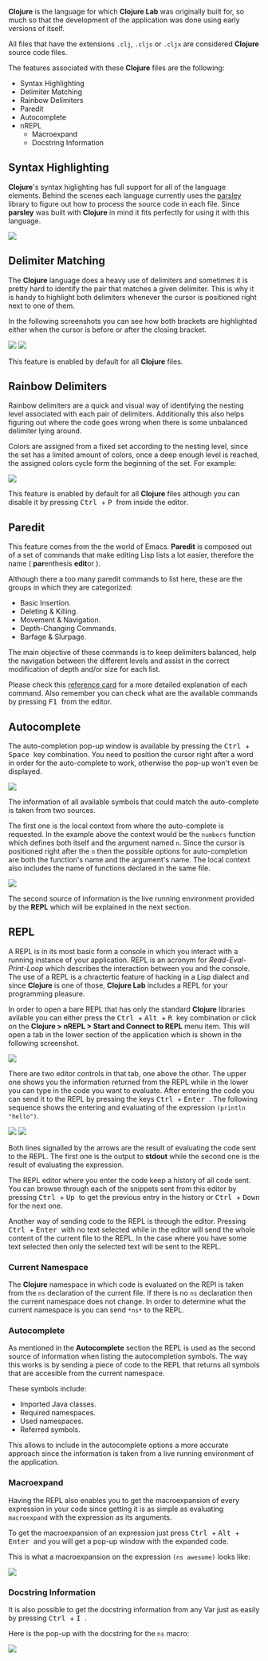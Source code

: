 **Clojure** is the language for which **Clojure Lab** was originally built for, so much so that the development of the application was done using early versions of itself. 

All files that have the extensions `.clj`, `.cljs` or `.cljx` are considered **Clojure** source code files.

The features associated with these **Clojure** files are the following:

 - Syntax Highlighting 
 - Delimiter Matching
 - Rainbow Delimiters
 - Paredit
 - Autocomplete
 - nREPL
   - Macroexpand
   - Docstring Information

## Syntax Highlighting 

**Clojure**'s syntax higlighting has full support for all of the language elements. Behind the scenes each language currently uses the [parsley](https://github.com/cgrand/parsley) library to figure out how to process the source code in each file. Since **parsley** was built with **Clojure** in mind it fits perfectly for using it with this language.

<img src="https://raw.github.com/jfacorro/clojure-lab/master/docs/screenshots/clojure-syntax-hl.png" />

## Delimiter Matching

The **Clojure** language does a heavy use of delimiters and sometimes it is pretty hard to identify the pair that matches a given delimiter. This is why it is handy to highlight both delimiters whenever the cursor is positioned right next to one of them.

In the following screenshots you can see how both brackets are highlighted either when the cursor is before or after the closing bracket.

<img src="https://raw.github.com/jfacorro/clojure-lab/master/docs/screenshots/clojure-delim-match-after.png" />

<img src="https://raw.github.com/jfacorro/clojure-lab/master/docs/screenshots/clojure-delim-match-before.png" />

This feature is enabled by default for all **Clojure** files.

## Rainbow Delimiters

Rainbow delimiters are a quick and visual way of identifying the nesting level associated with each pair of delimiters. Additionally this also helps figuring out where the code goes wrong when there is some unbalanced delimiter lying around.

Colors are assigned from a fixed set according to the nesting level, since the set has a limited amount of colors, once a deep enough level is reached, the assigned colors cycle form the beginning of the set. For example:

<img src="https://raw.github.com/jfacorro/clojure-lab/master/docs/screenshots/clojure-rainbow-cycle.png" />

This feature is enabled by default for all **Clojure** files although you can disable it by pressing <kbd> Ctrl </kbd> + <kbd> P </kbd> from inside the editor.

## Paredit

This feature comes from the the world of Emacs. **Paredit** is composed out of a set of commands that make editing Lisp lists a lot easier, therefore the name ( **par**enthesis **edit**or ). 

Although there a too many paredit commands to list here, these are the groups in which they are categorized:

- Basic Insertion.
- Deleting & Killing.
- Movement & Navigation.
- Depth-Changing Commands.
- Barfage & Slurpage.

The main objective of these commands is to keep delimiters balanced, help the navigation between the different levels and assist in the correct modification of depth and/or size for each list.

Please check this [reference card](http://pub.gajendra.net/src/paredit-refcard.pdf) for a more detailed explanation of each command. Also remember you can check what are the available commands by pressing <kbd> F1 </kbd> from the editor.

## Autocomplete

The auto-completion pop-up window is available by pressing the <kbd> Ctrl </kbd> + <kbd> Space </kbd> key combination. You need to position the cursor right after a word in order for the auto-complete to work, otherwise the pop-up won't even be displayed.

<img src="https://raw.github.com/jfacorro/clojure-lab/master/docs/screenshots/clojure-autcomplete-options.png" />

The information of all available symbols that could match the auto-complete is taken from two sources. 

The first one is the local context from where the auto-complete is requested. In the example above the context would be the `numbers` function which defines both itself and the argument named `n`. Since the cursor is positioned right after the `n` then the possible options for auto-completion are both the function's name and the argument's name. The local context also includes the name of functions declared in the same file.

<img src="https://raw.github.com/jfacorro/clojure-lab/master/docs/screenshots/clojure-autcomplete-context.png" />

The second source of information is the live running environment provided by the **REPL** which will be explained in the next section.

## REPL

A REPL is in its most basic form a console in which you interact with a running instance of your application. REPL is an acronym for *Read-Eval-Print-Loop* which describes the interaction between you and the console. The use of a REPL is a chractertic feature of hacking in a Lisp dialect and since **Clojure** is one of those, **Clojure Lab** includes a REPL for your programming pleasure.

In order to open a bare REPL that has only the standard **Clojure** libraries avilable you can either press the <kbd> Ctrl </kbd> + <kbd> Alt </kbd> + <kbd> R </kbd> key combination or click on the **Clojure > nREPL > Start and Connect to REPL** menu item. This will open a tab in the lower section of the application which is shown in the following screenshot.

<img src="https://raw.github.com/jfacorro/clojure-lab/master/docs/screenshots/clojure-nrepl-open.png" />

There are two editor controls in that tab, one above the other. The upper one shows you the information returned from the REPL while in the lower you can type in the code you want to evaluate. After entering the code you can send it to the REPL by pressing the keys <kbd> Ctrl </kbd> + <kbd> Enter </kbd>. The following sequence shows the entering and evaluating of the expression `(println "hello")`.

<img src="https://raw.github.com/jfacorro/clojure-lab/master/docs/screenshots/clojure-nrepl-code.png" />

<img src="https://raw.github.com/jfacorro/clojure-lab/master/docs/screenshots/clojure-nrepl-eval.png" />

Both lines signalled by the arrows are the result of evaluating the code sent to the REPL. The first one is the output to **stdout** while the second one is the result of evaluating the expression.

The REPL editor where you enter the code keep a history of all code sent. You can browse through each of the snippets sent from this editor by pressing <kbd> Ctrl </kbd> + <kbd> Up </kbd> to get the previous entry in the history or <kbd> Ctrl </kbd> + <kbd> Down </kbd> for the next one.

Another way of sending code to the REPL is through the editor. Pressing <kbd> Ctrl </kbd> + <kbd> Enter </kbd> with no text selected while in the editor will send the whole content of the current file to the REPL. In the case where you have some text selected then only the selected text will be sent to the REPL.

### Current Namespace

The **Clojure** namespace in which code is evaluated on the REPl is taken from the `ns` declaration of the current file. If there is no `ns` declaration then the current namespace does not change. In order to determine what the current namespace is you can send `*ns*` to the REPL.

### Autocomplete

As mentioned in the **Autocomplete** section the REPL is used as the second source of information when listing the autocompletion symbols. The way this works is by sending a piece of code to the REPL that returns all symbols that are accesible from the current namespace.

These symbols include:

- Imported Java classes.
- Required namespaces.
- Used namespaces.
- Referred symbols.

This allows to include in the autocomplete options a more accurate approach since the information is taken from a live running environment of the application.

### Macroexpand

Having the REPL also enables you to get the macroexpansion of every expression in your code since getting it is as simple as evaluating `macroexpand` with the expression as its arguments.

To get the macroexpansion of an expression just press <kbd> Ctrl </kbd> + <kbd> Alt </kbd> + <kbd> Enter </kbd> and you will get a pop-up window with the expanded code. 

This is what a macroexpansion on the expression `(ns awesome)` looks like:

<img src="https://raw.github.com/jfacorro/clojure-lab/master/docs/screenshots/clojure-macroexpand.png" />

### Docstring Information

It is also possible to get the docstring information from any Var just as easily by pressing <kbd> Ctrl </kbd> + <kbd> I </kbd>.

Here is the pop-up with the docstring for the `ns` macro:

<img src="https://raw.github.com/jfacorro/clojure-lab/master/docs/screenshots/clojure-docstring.png" />
